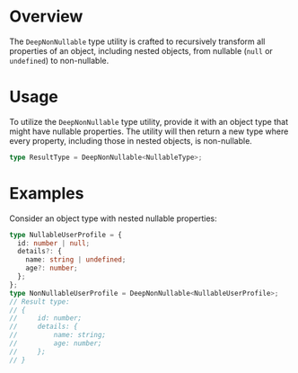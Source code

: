 # Overview

The `DeepNonNullable` type utility is crafted to recursively transform all properties of an object, including nested objects, from nullable (`null` or `undefined`) to non-nullable.

# Usage

To utilize the `DeepNonNullable` type utility, provide it with an object type that might have nullable properties. The utility will then return a new type where every property, including those in nested objects, is non-nullable.

```typescript
type ResultType = DeepNonNullable<NullableType>;
```

# Examples

Consider an object type with nested nullable properties:

```typescript
type NullableUserProfile = {
  id: number | null;
  details?: {
    name: string | undefined;
    age?: number;
  };
};
type NonNullableUserProfile = DeepNonNullable<NullableUserProfile>;
// Result type:
// {
//     id: number;
//     details: {
//         name: string;
//         age: number;
//     };
// }
```
